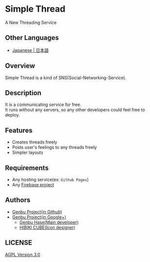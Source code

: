 # Simple Thread
A New Threading Service

## Other Languages
* [Japanese | 日本語](/README[Japanese].md)

## Overview
Simple Thread is a kind of SNS(Social-Networking-Service).

## Description
It is a communicating service for free.<Br />
It runs without any servers, so any other developers could feel free to deploy.

## Features
* Creates threads freely
* Posts user's feelings to any threads freely
* Simpler layouts

## Requirements
* Any hosting service(ex: `Github Pages`)
* Any [Firebase project](https://firebase.google.com/)

## Authors
* [Genbu Project(in Github)](https://github.com/GenbuProject)
* [Genbu Project(in Google+)](https://plus.google.com/+GenbuProject2015)
  * [Genbu Hase(Main developer)](https://github.com/GenbuHase)
  * [HIBIKI CUBE(Icon designer)](https://plus.google.com/+HIBIKICUBE)

## LICENSE
[AGPL Version 3.0](/LICENSE)